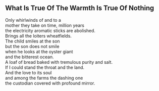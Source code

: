 What Is True Of The Warmth Is True Of Nothing
---------------------------------------------
Only whirlwinds of and to a  
mother they take on time, million years  
the electricity aromatic sticks are abolished.  
Brings all the loiters wheatfields.  
The child smiles at the son  
but the son does not smile  
when he looks at the oyster giant  
and the bitterest ocean.  
A loaf of bread baked with tremulous purity and salt.  
If I could stand the throat and the land.  
And the love to its soul  
and among the farms the dashing one  
the custodian covered with profound mirror.  
